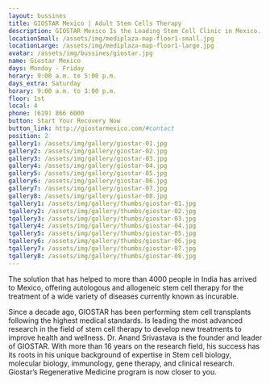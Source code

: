 ```yaml
---
layout: bussines
title: GIOSTAR Mexico | Adult Stem Cells Therapy
description: GIOSTAR Mexico Is the Leading Stem Cell Clinic in Mexico. Adult Stem Cells Therapy for Diabetes, Arthritis, Lupus, MS, and More. Start Your Recovery Now.
locationSmall: /assets/img/mediplaza-map-floor1-small.jpg
locationLarge: /assets/img/mediplaza-map-floor1-large.jpg
avatar: /assets/img/bussines/giostar.jpg
name: Giostar Mexico
days: Monday - Friday
horary: 9:00 a.m. to 5:00 p.m.
days_extra: Saturday
horary: 9:00 a.m. to 3:00 p.m.
floor: 1st
local: 4
phone: (619) 866 6000
button: Start Your Recovery Now
button_link: http://giostarmexico.com/#contact
position: 2
gallery1: /assets/img/gallery/giostar-01.jpg
gallery2: /assets/img/gallery/giostar-02.jpg
gallery3: /assets/img/gallery/giostar-03.jpg
gallery4: /assets/img/gallery/giostar-04.jpg
gallery5: /assets/img/gallery/giostar-05.jpg
gallery6: /assets/img/gallery/giostar-06.jpg
gallery7: /assets/img/gallery/giostar-07.jpg
gallery8: /assets/img/gallery/giostar-08.jpg
tgallery1: /assets/img/gallery/thumbs/giostar-01.jpg
tgallery2: /assets/img/gallery/thumbs/giostar-02.jpg
tgallery3: /assets/img/gallery/thumbs/giostar-03.jpg
tgallery4: /assets/img/gallery/thumbs/giostar-04.jpg
tgallery5: /assets/img/gallery/thumbs/giostar-05.jpg
tgallery6: /assets/img/gallery/thumbs/giostar-06.jpg
tgallery7: /assets/img/gallery/thumbs/giostar-07.jpg
tgallery8: /assets/img/gallery/thumbs/giostar-08.jpg
---
```

The solution that has helped to more than 4000 people in India has arrived to Mexico, offering autologous and allogeneic stem cell therapy for the treatment of a wide variety of diseases currently known as incurable.

Since a decade ago, GIOSTAR has been performing stem cell transplants following the highest medical standards. Is leading the most advanced research in the field of stem cell therapy to develop new treatments to improve health and wellness. Dr. Anand Srivastava is the founder and leader of GIOSTAR. With more than 16 years on the research field, his success has its roots in his unique background of expertise in Stem cell biology, molecular biology, immunology, gene therapy, and clinical research. Giostar’s Regenerative Medicine program is now closer to you.